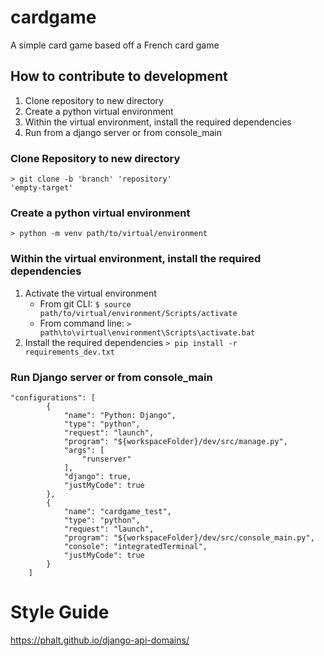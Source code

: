 # cardgame
A simple card game based off a French card game

## How to contribute to development
1. Clone repository to new directory
2. Create a python virtual environment
3. Within the virtual environment, install the required dependencies
4. Run from a django server or from console_main

### Clone Repository to new directory
<code>> git clone -b 'branch' 'repository' 'empty-target'</code>

### Create a python virtual environment
<code>> python -m venv path/to/virtual/environment</code>

### Within the virtual environment, install the required dependencies
1. Activate the virtual environment
   - From git CLI:
```$ source path/to/virtual/environment/Scripts/activate```
   - From command line:
```> path\to\virtual\environment\Scripts\activate.bat```
2. Install the required dependencies
<code>> pip install -r requirements_dev.txt</code>

### Run Django server or from console_main
```
"configurations": [
        {
            "name": "Python: Django",
            "type": "python",
            "request": "launch",
            "program": "${workspaceFolder}/dev/src/manage.py",
            "args": [
                "runserver"
            ],
            "django": true,
            "justMyCode": true
        },
        {
            "name": "cardgame_test",
            "type": "python",
            "request": "launch",
            "program": "${workspaceFolder}/dev/src/console_main.py",
            "console": "integratedTerminal",
            "justMyCode": true
        }
    ]
```

# Style Guide
https://phalt.github.io/django-api-domains/
